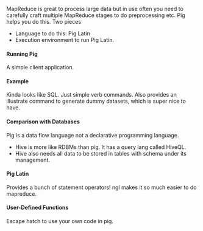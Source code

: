 MapReduce is great to process large data but in use often you need to carefully craft multiple MapReduce stages to do preprocessing etc. Pig helps you do this. Two pieces
- Language to do this: Pig Latin
- Execution environment to run Pig Latin.
#### Running Pig
A simple client application.
#### Example
Kinda looks like SQL. Just simple verb commands. Also provides an illustrate command to generate dummy datasets, which is super nice to have.
#### Comparison with Databases
Pig is a data flow language not a declarative programming language. 
- Hive is more like RDBMs than pig. It has a query lang called HiveQL.
- Hive also needs all data to be stored in tables with schema under its management.
#### Pig Latin
Provides a bunch of statement operators! ngl makes it so much easier to do mapreduce.
#### User-Defined Functions
Escape hatch to use your own code in pig.